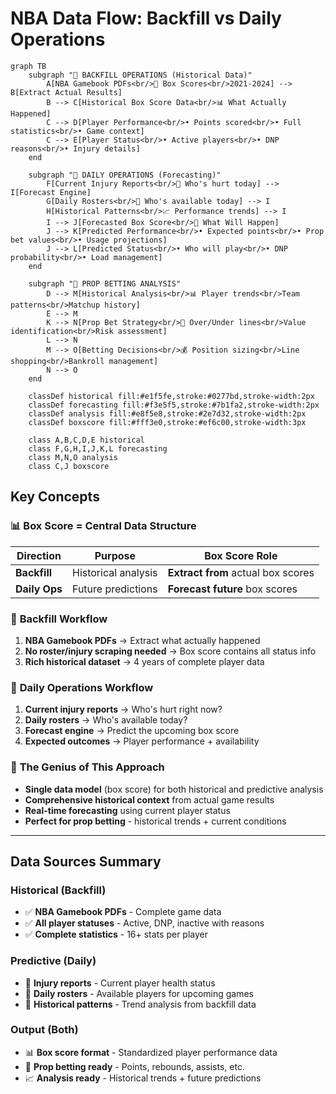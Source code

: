 # NBA Data Flow: Backfill vs Daily Operations

```mermaid
graph TB
    subgraph "🔄 BACKFILL OPERATIONS (Historical Data)"
        A[NBA Gamebook PDFs<br/>📄 Box Scores<br/>2021-2024] --> B[Extract Actual Results]
        B --> C[Historical Box Score Data<br/>📊 What Actually Happened]
        C --> D[Player Performance<br/>• Points scored<br/>• Full statistics<br/>• Game context]
        C --> E[Player Status<br/>• Active players<br/>• DNP reasons<br/>• Injury details]
    end

    subgraph "🔮 DAILY OPERATIONS (Forecasting)"
        F[Current Injury Reports<br/>🏥 Who's hurt today] --> I[Forecast Engine]
        G[Daily Rosters<br/>👥 Who's available today] --> I
        H[Historical Patterns<br/>📈 Performance trends] --> I
        I --> J[Forecasted Box Score<br/>🎯 What Will Happen]
        J --> K[Predicted Performance<br/>• Expected points<br/>• Prop bet values<br/>• Usage projections]
        J --> L[Predicted Status<br/>• Who will play<br/>• DNP probability<br/>• Load management]
    end

    subgraph "🎲 PROP BETTING ANALYSIS"
        D --> M[Historical Analysis<br/>📊 Player trends<br/>Team patterns<br/>Matchup history]
        E --> M
        K --> N[Prop Bet Strategy<br/>🎯 Over/Under lines<br/>Value identification<br/>Risk assessment]
        L --> N
        M --> O[Betting Decisions<br/>💰 Position sizing<br/>Line shopping<br/>Bankroll management]
        N --> O
    end

    classDef historical fill:#e1f5fe,stroke:#0277bd,stroke-width:2px
    classDef forecasting fill:#f3e5f5,stroke:#7b1fa2,stroke-width:2px
    classDef analysis fill:#e8f5e8,stroke:#2e7d32,stroke-width:2px
    classDef boxscore fill:#fff3e0,stroke:#ef6c00,stroke-width:3px

    class A,B,C,D,E historical
    class F,G,H,I,J,K,L forecasting
    class M,N,O analysis
    class C,J boxscore
```

## Key Concepts

### 📊 **Box Score = Central Data Structure**

| Direction | Purpose | Box Score Role |
|-----------|---------|----------------|
| **Backfill** | Historical analysis | **Extract from** actual box scores |
| **Daily Ops** | Future predictions | **Forecast future** box scores |

### 🔄 **Backfill Workflow**
1. **NBA Gamebook PDFs** → Extract what actually happened
2. **No roster/injury scraping needed** → Box score contains all status info
3. **Rich historical dataset** → 4 years of complete player data

### 🔮 **Daily Operations Workflow** 
1. **Current injury reports** → Who's hurt right now?
2. **Daily rosters** → Who's available today?
3. **Forecast engine** → Predict the upcoming box score
4. **Expected outcomes** → Player performance + availability

### 🎯 **The Genius of This Approach**
- **Single data model** (box score) for both historical and predictive analysis
- **Comprehensive historical context** from actual game results
- **Real-time forecasting** using current player status
- **Perfect for prop betting** - historical trends + current conditions

---

## Data Sources Summary

### Historical (Backfill)
- ✅ **NBA Gamebook PDFs** - Complete game data
- ✅ **All player statuses** - Active, DNP, inactive with reasons
- ✅ **Complete statistics** - 16+ stats per player

### Predictive (Daily)
- 🔮 **Injury reports** - Current player health status
- 🔮 **Daily rosters** - Available players for upcoming games
- 🔮 **Historical patterns** - Trend analysis from backfill data

### Output (Both)
- 📊 **Box score format** - Standardized player performance data
- 🎯 **Prop betting ready** - Points, rebounds, assists, etc.
- 📈 **Analysis ready** - Historical trends + future predictions
